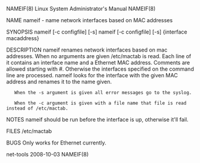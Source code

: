 NAMEIF(8)                         Linux System Administrator's Manual                        NAMEIF(8)

NAME
       nameif - name network interfaces based on MAC addresses

SYNOPSIS
       nameif [-c configfile] [-s]
       nameif [-c configfile] [-s] {interface macaddress}

DESCRIPTION
       nameif  renames  network  interfaces  based  on  mac  addresses.  When  no  arguments are given
       /etc/mactab is read. Each line  of it contains an interface name and a  Ethernet  MAC  address.
       Comments  are  allowed starting with #.  Otherwise the interfaces specified on the command line
       are processed.  nameif looks for the interface with the given MAC address and renames it to the
       name given.

       When the -s argument is given all error messages go to the syslog.

       When the -c argument is given with a file name that file is read instead of /etc/mactab.

NOTES
       nameif should be run before the interface is up, otherwise it'll fail.

FILES
       /etc/mactab

BUGS
       Only works for Ethernet currently.

net-tools                                     2008-10-03                                     NAMEIF(8)
